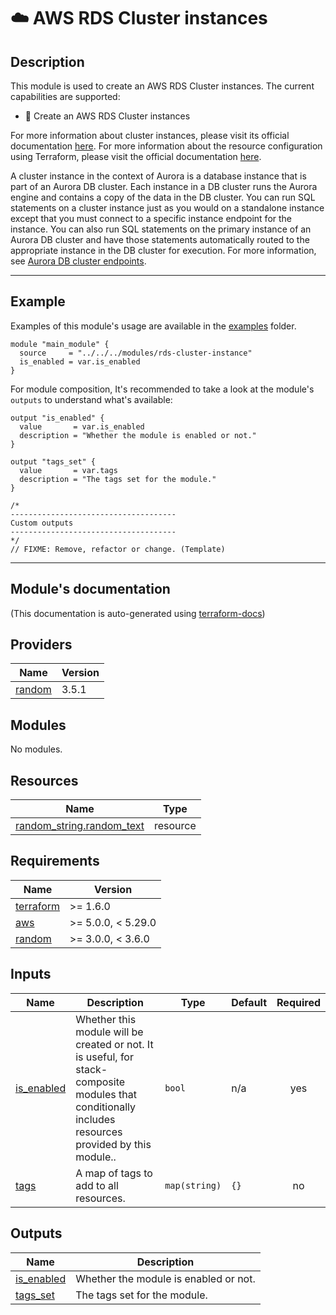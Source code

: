 <!-- BEGIN_TF_DOCS -->
# ☁️ AWS RDS Cluster instances
## Description

This module is used to create an AWS RDS Cluster instances. The current capabilities are supported:
* 🚀 Create an AWS RDS Cluster instances

For more information about cluster instances, please visit its official documentation [here](https://docs.aws.amazon.com/AmazonRDS/latest/AuroraUserGuide/CHAP_AuroraOverview.html).
For more information about the resource configuration using Terraform, please visit the official documentation [here](https://registry.terraform.io/providers/hashicorp/aws/latest/docs/resources/rds_cluster_instance).

A cluster instance in the context of Aurora is a database instance that is part of an Aurora DB cluster. Each instance in a DB cluster runs the Aurora engine and contains a copy
of the data in the DB cluster. You can run SQL statements on a cluster instance just as you would on a standalone instance except that you must connect to a specific instance endpoint for the
instance. You can also run SQL statements on the primary instance of an Aurora DB cluster and have those statements automatically routed to the appropriate instance in the DB cluster for execution. For
more information, see [Aurora DB cluster endpoints](https://docs.aws.amazon.com/AmazonRDS/latest/AuroraUserGuide/Aurora.Connecting.html#Aurora.Connecting.Cluster.Endpoints).

---
## Example
Examples of this module's usage are available in the [examples](./examples) folder.

```hcl
module "main_module" {
  source     = "../../../modules/rds-cluster-instance"
  is_enabled = var.is_enabled
}
```

For module composition, It's recommended to take a look at the module's `outputs` to understand what's available:
```hcl
output "is_enabled" {
  value       = var.is_enabled
  description = "Whether the module is enabled or not."
}

output "tags_set" {
  value       = var.tags
  description = "The tags set for the module."
}

/*
-------------------------------------
Custom outputs
-------------------------------------
*/
// FIXME: Remove, refactor or change. (Template)
```
---

## Module's documentation
(This documentation is auto-generated using [terraform-docs](https://terraform-docs.io))
## Providers

| Name | Version |
|------|---------|
| <a name="provider_random"></a> [random](#provider\_random) | 3.5.1 |

## Modules

No modules.

## Resources

| Name | Type |
|------|------|
| [random_string.random_text](https://registry.terraform.io/providers/hashicorp/random/latest/docs/resources/string) | resource |

## Requirements

| Name | Version |
|------|---------|
| <a name="requirement_terraform"></a> [terraform](#requirement\_terraform) | >= 1.6.0 |
| <a name="requirement_aws"></a> [aws](#requirement\_aws) | >= 5.0.0, < 5.29.0 |
| <a name="requirement_random"></a> [random](#requirement\_random) | >= 3.0.0, < 3.6.0 |

## Inputs

| Name | Description | Type | Default | Required |
|------|-------------|------|---------|:--------:|
| <a name="input_is_enabled"></a> [is\_enabled](#input\_is\_enabled) | Whether this module will be created or not. It is useful, for stack-composite<br>modules that conditionally includes resources provided by this module.. | `bool` | n/a | yes |
| <a name="input_tags"></a> [tags](#input\_tags) | A map of tags to add to all resources. | `map(string)` | `{}` | no |

## Outputs

| Name | Description |
|------|-------------|
| <a name="output_is_enabled"></a> [is\_enabled](#output\_is\_enabled) | Whether the module is enabled or not. |
| <a name="output_tags_set"></a> [tags\_set](#output\_tags\_set) | The tags set for the module. |
<!-- END_TF_DOCS -->
